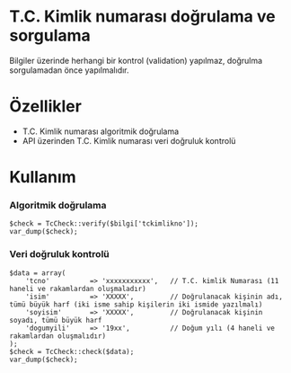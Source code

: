 # T.C. Kimlik numarası doğrulama ve sorgulama #
Bilgiler üzerinde herhangi bir kontrol (validation) yapılmaz, doğrulma sorgulamadan önce yapılmalıdır.

# Özellikler #

- T.C. Kimlik numarası algoritmik doğrulama
- API üzerinden T.C. Kimlik numarası veri doğruluk kontrolü

# Kullanım #

### Algoritmik doğrulama ###

	$check = TcCheck::verify($bilgi['tckimlikno']);
	var_dump($check);

### Veri doğruluk kontrolü ###
	
	$data = array(
		'tcno'			=> 'xxxxxxxxxxx',	// T.C. kimlik Numarası (11 haneli ve rakamlardan oluşmaladır)
		'isim'			=> 'XXXXX', 		// Doğrulanacak kişinin adı, tümü büyük harf (iki isme sahip kişilerin iki ismide yazılmalı)
		'soyisim'		=> 'XXXXX', 		// Doğrulanacak kişinin soyadı, tümü büyük harf
		'dogumyili'		=> '19xx', 			// Doğum yılı (4 haneli ve rakamlardan oluşmalıdır)
	);
	$check = TcCheck::check($data);
	var_dump($check);